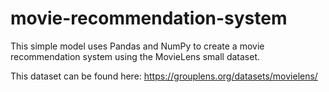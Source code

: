 # movie-recommendation-system
This simple model uses Pandas and NumPy to create a movie recommendation system using the MovieLens small dataset.

This dataset can be found here:
https://grouplens.org/datasets/movielens/
